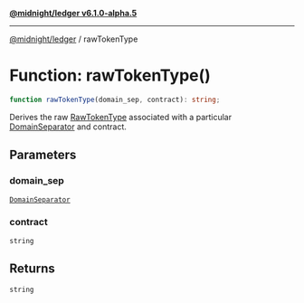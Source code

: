 [**@midnight/ledger v6.1.0-alpha.5**](../README.md)

***

[@midnight/ledger](../globals.md) / rawTokenType

# Function: rawTokenType()

```ts
function rawTokenType(domain_sep, contract): string;
```

Derives the raw [RawTokenType](../type-aliases/RawTokenType.md) associated with a particular
[DomainSeparator](../type-aliases/DomainSeparator.md) and contract.

## Parameters

### domain\_sep

[`DomainSeparator`](../type-aliases/DomainSeparator.md)

### contract

`string`

## Returns

`string`
